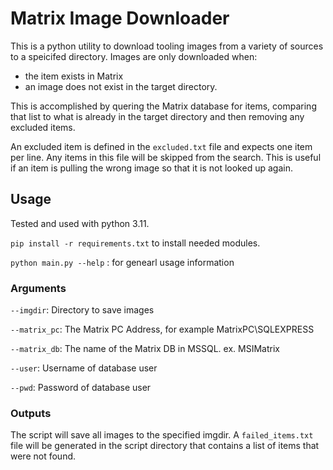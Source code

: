 # Matrix Image Downloader

This is a python utility to download tooling images from a variety of sources to a speicifed directory. Images are only downloaded when:
- the item exists in Matrix
- an image does not exist in the target directory. 
 
This is accomplished by quering the Matrix database for items, comparing that list to what is already in the target directory and then removing any excluded items.

An excluded item is defined in the `excluded.txt` file and expects one item per line. Any items in this file will be skipped from the search. This is useful if an item is pulling the wrong image so that it is not looked up again.

## Usage

Tested and used with python 3.11. 

`pip install -r requirements.txt` to install needed modules.

`python main.py --help` : for genearl usage information


### Arguments
 `--imgdir`: Directory to save images

 `--matrix_pc`: The Matrix PC Address, for example MatrixPC\SQLEXPRESS

 `--matrix_db`: The name of the Matrix DB in MSSQL. ex. MSIMatrix

 `--user`: Username of database user 

 `--pwd`: Password of database user

### Outputs
The script will save all images to the specified imgdir. A `failed_items.txt` file will be generated in the script directory that contains a list of items that were not found.